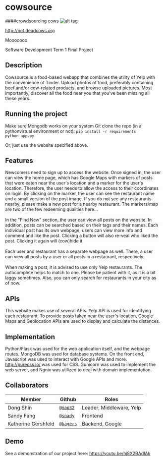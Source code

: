 # cowsource
####crowdsourcing cows
![alt tag](https://images.unsplash.com/photo-1446126102442-f6b2b73257fd?ixlib=rb-0.3.5&q=80&fm=jpg&crop=entropy&s=fdc200e9e5d9d25c2029b39701f15e2a)

http://not.deadcows.org

Mooooooo

Software Development Term 1 Final Project

## Description
Cowsource is a food-based webapp that combines the utility of Yelp with the convenience of Tinder. Upload photos of food, preferably containing beef and/or cow-related products, and browse uploaded pictures. Most importantly, discover all the food near you that you've been missing all these years.

## Running the project
Make sure Mongodb works on your system
Git clone the repo
(in a pythonvirtual environment or not): `pip install -r requirements`
<br>`python app.py`

Or, just use the website specified above.

## Features
Newcomers need to sign up to access the website. Once signed in, the user can view the home page, which has Google Maps with markers of posts that were eaten near the user's location and a marker for the user's location. Therefore, the user needs to allow the access to their coordinates on login. By clicking on the marker, the user can see the restaurant name and a small version of the post image. If you do not see any restaurants nearby, please make a new post for a nearby restaurant. The markers/map are two of the few redeeming qualities here... <br><br>
In the "Find New" section, the user can view all posts on the website. In addition, posts can be searched based on their tags and their names. Each individual post has its own webpage; users can view more info and comment and like the post. Clicking a button will also re-veal who liked the post. Clicking it again will (cow)hide it.
<br><br>
Each user and restaurant has a separate webpage as well. There, a user can view all posts by a user or all posts in a restaurant, respectively.
<br><br>
When making a post, it is advised to use only Yelp restaurants. The autocomplete helps to match to one. Please be patient with it, as it is a bit laggy sometimes. Also, you can only search for restaurants in your city as of now.

## APIs
This website makes use of several APIs. Yelp API is used for identifying each restaurant. To provide posts taken near the user's location, Google Maps and Geolocation APIs are used to display and calculate the distances.

## Implementation
Python/Flask was used for the web application itself, and the webpage routes. MongoDB was used for database systems. On the front end, Javascript was used to interact with Google APIs and more. http://purecss.io/ was used for CSS. Gunicorn was used to implement the web server, and Ngnix was utilized to deal with domain implementation.

## Collaborators
|      **Member**      |               **Github**              |         **Roles**          |
|----------------------|---------------------------------------|----------------------------|
|Dong Shin             | [`@map32`](https://github.com/map32)  |Leader, Middleware, Yelp    |
|Sandy Fang            | [`@snady`](https://github.com/snady)  |Frontend                    |
|Katherine Gershfeld   | [`@kagers`](https://github.com/kagers)|Backend, Google             |

## Demo
See a demonstration of our project here: https://youtu.be/hj8X2BAdIAk

